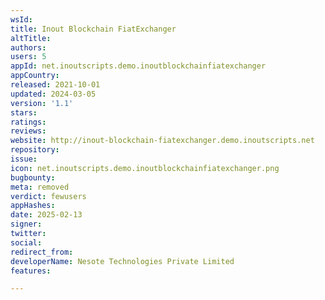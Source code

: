 ```yaml
---
wsId: 
title: Inout Blockchain FiatExchanger
altTitle: 
authors: 
users: 5
appId: net.inoutscripts.demo.inoutblockchainfiatexchanger
appCountry: 
released: 2021-10-01
updated: 2024-03-05
version: '1.1'
stars: 
ratings: 
reviews: 
website: http://inout-blockchain-fiatexchanger.demo.inoutscripts.net
repository: 
issue: 
icon: net.inoutscripts.demo.inoutblockchainfiatexchanger.png
bugbounty: 
meta: removed
verdict: fewusers
appHashes: 
date: 2025-02-13
signer: 
twitter: 
social: 
redirect_from: 
developerName: Nesote Technologies Private Limited
features: 

---
```


